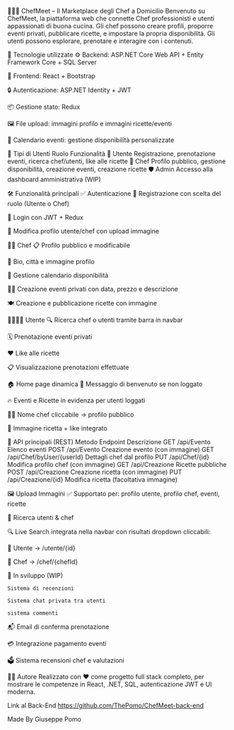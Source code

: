 👨‍🍳🍝 ChefMeet – Il Marketplace degli Chef a Domicilio
Benvenuto su ChefMeet, la piattaforma web che connette Chef professionisti e utenti appassionati di buona cucina. Gli chef possono creare profili, proporre eventi privati, pubblicare ricette, e impostare la propria disponibilità. Gli utenti possono esplorare, prenotare e interagire con i contenuti.

🚀 Tecnologie utilizzate
⚙️ Backend: ASP.NET Core Web API + Entity Framework Core + SQL Server

🎨 Frontend: React + Bootstrap

🔒 Autenticazione: ASP.NET Identity + JWT

📦 Gestione stato: Redux

🖼️ File upload: immagini profilo e immagini ricette/eventi

📅 Calendario eventi: gestione disponibilità personalizzate

👥 Tipi di Utenti
Ruolo	Funzionalità
👤 Utente	Registrazione, prenotazione eventi, ricerca chef/utenti, like alle ricette
🍳 Chef	Profilo pubblico, gestione disponibilità, creazione eventi, creazione ricette
🛡️ Admin	Accesso alla dashboard amministrativa (WIP)

🛠️ Funzionalità principali
✅ Autenticazione
🔐 Registrazione con scelta del ruolo (Utente o Chef)

🔑 Login con JWT + Redux

👤 Modifica profilo utente/chef con upload immagine

👨‍🍳 Chef
📋 Profilo pubblico e modificabile

🧾 Bio, città e immagine profilo

📅 Gestione calendario disponibilità

🧑‍🍳 Creazione eventi privati con data, prezzo e descrizione

🍽️ Creazione e pubblicazione ricette con immagine

👨‍👩‍👧‍👦 Utente
🔍 Ricerca chef o utenti tramite barra in navbar

🗓️ Prenotazione eventi privati

❤️ Like alle ricette

📋 Visualizzazione prenotazioni effettuate

🏠 Home page dinamica
👋 Messaggio di benvenuto se non loggato

🔥 Eventi e Ricette in evidenza per utenti loggati

🧑‍🍳 Nome chef cliccabile → profilo pubblico

📸 Immagine ricetta + like integrato

🧪 API principali (REST)
Metodo	Endpoint	Descrizione
GET	/api/Evento	Elenco eventi
POST	/api/Evento	Creazione evento (con immagine)
GET	/api/Chef/byUser/{userId}	Dettagli chef dal profilo
PUT	/api/Chef/{id}	Modifica profilo chef (con immagine)
GET	/api/Creazione	Ricette pubbliche
POST	/api/Creazione	Creazione ricetta (con immagine)
PUT	/api/Creazione/{id}	Modifica ricetta (facoltativa immagine)

🖼️ Upload Immagini
✅ Supportato per: profilo utente, profilo chef, eventi, ricette


🔎 Ricerca utenti & chef

🔍 Live Search integrata nella navbar con risultati dropdown cliccabili:

👤 Utente → /utente/{id}

🍳 Chef → /chef/{chefId}

🔄 In sviluppo (WIP)

    Sistema di recenzioni 

    Sistema chat privata tra utenti

    sistema commenti

📬 Email di conferma prenotazione

💳 Integrazione pagamento eventi 

🗳️ Sistema recensioni chef e valutazioni

🧑‍💻 Autore
Realizzato con ❤️ come progetto full stack completo, per mostrare le competenze in React, .NET, SQL, autenticazione JWT e UI moderna.

Link al Back-End https://github.com/ThePomo/ChefMeet-back-end

Made By Giuseppe Pomo
